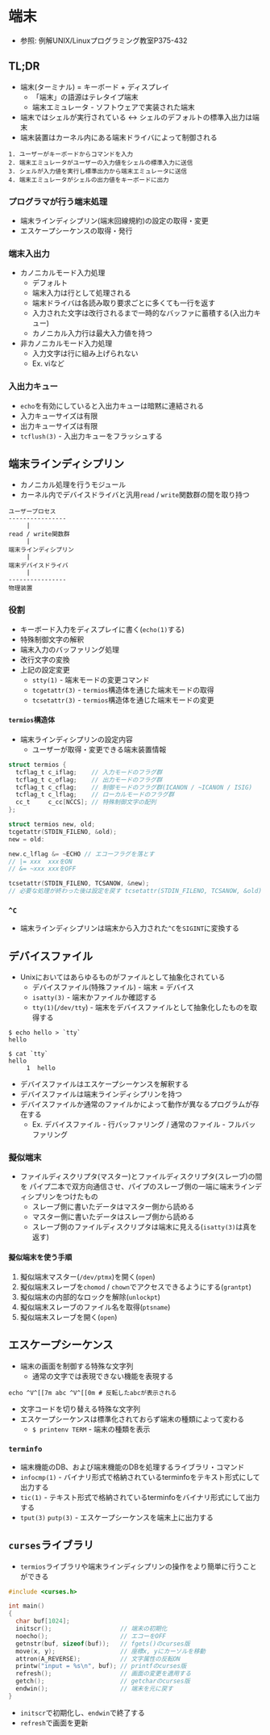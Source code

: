# 端末
- 参照: 例解UNIX/Linuxプログラミング教室P375-432

## TL;DR
- 端末(ターミナル) = キーボード + ディスプレイ
  - 「端末」の語源はテレタイプ端末
  - 端末エミュレータ - ソフトウェアで実装された端末
- 端末ではシェルが実行されている <-> シェルのデフォルトの標準入出力は端末
- 端末装置はカーネル内にある端末ドライバによって制御される

```
1. ユーザーがキーボードからコマンドを入力
2. 端末エミュレータがユーザーの入力値をシェルの標準入力に送信
3. シェルが入力値を実行し標準出力から端末エミュレータに送信
4. 端末エミュレータがシェルの出力値をキーボードに出力
```

### プログラマが行う端末処理
- 端末ラインディシプリン(端末回線規約)の設定の取得・変更
- エスケープシーケンスの取得・発行

### 端末入出力
- カノニカルモード入力処理
  - デフォルト
  - 端末入力は行として処理される
  - 端末ドライバは各読み取り要求ごとに多くても一行を返す
  - 入力された文字は改行されるまで一時的なバッファに蓄積する(入出力キュー)
  - カノニカル入力行は最大入力値を持つ
- 非カノニカルモード入力処理
  - 入力文字は行に組み上げられない
  - Ex. viなど

### 入出力キュー
- `echo`を有効にしていると入出力キューは暗黙に連結される
- 入力キューサイズは有限
- 出力キューサイズは有限
- `tcflush(3)` - 入出力キューをフラッシュする

## 端末ラインディシプリン
- カノニカル処理を行うモジュール
- カーネル内でデバイスドライバと汎用`read` / `write`関数群の間を取り持つ

```
ユーザープロセス
----------------
     |
read / write関数群
     |
端末ラインディシプリン
     |
端末デバイスドライバ
     |
----------------
物理装置
```

### 役割
- キーボード入力をディスプレイに書く(`echo(1)`する)
- 特殊制御文字の解釈
- 端末入力のバッファリング処理
- 改行文字の変換
- 上記の設定変更
  - `stty(1)` - 端末モードの変更コマンド
  - `tcgetattr(3)` - `termios`構造体を通じた端末モードの取得
  - `tcsetattr(3)` - `termios`構造体を通じた端末モードの変更

#### `termios`構造体
- 端末ラインディシプリンの設定内容
  - ユーザーが取得・変更できる端末装置情報

```c
struct termios {
  tcflag_t c_iflag;    // 入力モードのフラグ群
  tcflag_t c_oflag;    // 出力モードのフラグ群
  tcflag_t c_cflag;    // 制御モードのフラグ群(ICANON / ~ICANON / ISIG)
  tcflag_t c_lflag;    // ローカルモードのフラグ群
  cc_t     c_cc[NCCS]; // 特殊制御文字の配列
};

struct termios new, old;
tcgetattr(STDIN_FILENO, &old);
new = old:

new.c_lflag &= ~ECHO // エコーフラグを落とす
// |= xxx  xxxをON
// &= ~xxx xxxをOFF

tcsetattr(STDIN_FILENO, TCSANOW, &new);
// 必要な処理が終わった後は設定を戻す tcsetattr(STDIN_FILENO, TCSANOW, &old);
```

### `^C`
- 端末ラインディシプリンは端末から入力された`^C`を`SIGINT`に変換する

## デバイスファイル
- Unixにおいてはあらゆるものがファイルとして抽象化されている
  - デバイスファイル(特殊ファイル) - 端末 = デバイス
  - `isatty(3)` - 端末かファイルか確認する
  - `tty(1)`(`/dev/tty`) - 端末をデバイスファイルとして抽象化したものを取得する
```
$ echo hello > `tty`
hello

$ cat `tty`
hello
     1	hello
```
- デバイスファイルはエスケープシーケンスを解釈する
- デバイスファイルは端末ラインディシプリンを持つ
- デバイスファイルか通常のファイルかによって動作が異なるプログラムが存在する
  - Ex. デバイスファイル - 行バッファリング / 通常のファイル - フルバッファリング

### 擬似端末
- ファイルディスクリプタ(マスター)とファイルディスクリプタ(スレーブ)の間を
  パイプ二本で双方向通信させ、パイプのスレーブ側の一端に端末ラインディシプリンをつけたもの
  - スレーブ側に書いたデータはマスター側から読める
  - マスター側に書いたデータはスレーブ側から読める
  - スレーブ側のファイルディスクリプタは端末に見える(`isatty(3)`は真を返す)

#### 擬似端末を使う手順
1. 擬似端末マスター(`/dev/ptmx`)を開く(`open`)
2. 擬似端末スレーブを`chomod` / `chown`でアクセスできるようにする(`grantpt`)
3. 擬似端末の内部的なロックを解除(`unlockpt`)
4. 擬似端末スレーブのファイル名を取得(`ptsname`)
5. 擬似端末スレーブを開く(`open`)

## エスケープシーケンス
- 端末の画面を制御する特殊な文字列
  - 通常の文字では表現できない機能を表現する
```
echo ^V^[[7m abc ^V^[[0m # 反転したabcが表示される
```
- 文字コードを切り替える特殊な文字列
- エスケープシーケンスは標準化されておらず端末の種類によって変わる
  - `$ printenv TERM` - 端末の種類を表示

### `terminfo`
- 端末機能のDB、および端末機能のDBを処理するライブラリ・コマンド
- `infocmp(1)`        - バイナリ形式で格納されているterminfoをテキスト形式にして出力する
- `tic(1)`            - テキスト形式で格納されているterminfoをバイナリ形式にして出力する
- `tput(3)` `putp(3)` - エスケープシーケンスを端末上に出力する

## `curses`ライブラリ
- `termios`ライブラリや端末ラインディシプリンの操作をより簡単に行うことができる
```c
#include <curses.h>

int main()
{
  char buf[1024];
  initscr();                   // 端末の初期化
  noecho();                    // エコーをOFF
  getnstr(buf, sizeof(buf));   // fgets()のcurses版
  move(x, y);                  // 座標x, yにカーソルを移動
  attron(A_REVERSE);           // 文字属性の反転ON
  printw("input = %s\n", buf); // printfのcurses版
  refresh();                   // 画面の変更を適用する
  getch();                     // getcharのcurses版
  endwin();                    // 端末を元に戻す
}
```
- `initscr`で初期化し、`endwin`で終了する
- `refresh`で画面を更新
